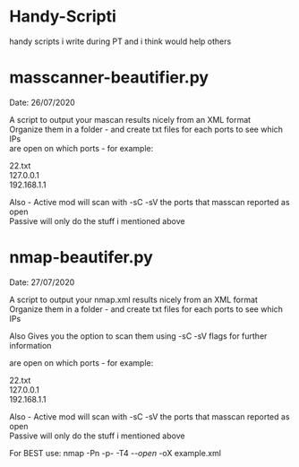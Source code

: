 # Handy-Scripti
handy scripts i write during PT and i think would help others

# masscanner-beautifier.py
Date: 26/07/2020

A script to output your mascan results nicely from an XML format  
Organize them in a folder - and create txt files for each ports to see which IPs  
are open on which ports - for example:  

22.txt  
    127.0.0.1  
    192.168.1.1  

Also - Active mod will scan with -sC -sV the ports that masscan reported as open  
Passive will only do the stuff i mentioned above   

# nmap-beautifer.py #
Date: 27/07/2020

A script to output your nmap.xml results nicely from an XML format  
Organize them in a folder - and create txt files for each ports to see which IPs  

Also Gives you the option to scan them using -sC -sV flags for further information

are open on which ports - for example:  

22.txt  
127.0.0.1  
192.168.1.1  

Also - Active mod will scan with -sC -sV the ports that masscan reported as open  
Passive will only do the stuff i mentioned above   

For BEST use: nmap -Pn -p- -T4 *--open* -oX example.xml
